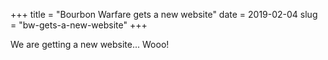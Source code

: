 +++
title = "Bourbon Warfare gets a new website"
date = 2019-02-04
slug = "bw-gets-a-new-website"
+++ 

We are getting a new website... Wooo!
